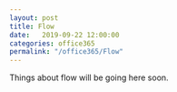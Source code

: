 ```yaml
---
layout: post
title: Flow
date:   2019-09-22 12:00:00
categories: office365
permalink: "/office365/Flow"
---
```


Things about flow will be going here soon.